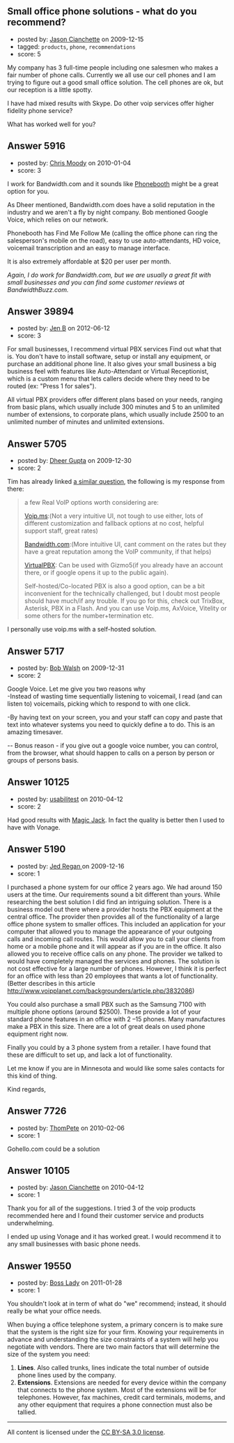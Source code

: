 ## Small office phone solutions - what do you recommend?

- posted by: [Jason Cianchette](https://stackexchange.com/users/-1/277-jason-cianchette) on 2009-12-15
- tagged: `products`, `phone`, `recommendations`
- score: 5

My company has 3 full-time people including one salesmen who makes a fair number of phone calls. Currently we all use our cell phones and I am trying to figure out a good small office solution.  The cell phones are ok, but our reception is a little spotty.

I have had mixed results with Skype.  Do other voip services offer higher fidelity phone service?

What has worked well for you?


## Answer 5916

- posted by: [Chris Moody](https://stackexchange.com/users/-1/2135-chris-moody) on 2010-01-04
- score: 3

<p>I work for Bandwidth.com and it sounds like <a href="http://phonebooth.net" rel="nofollow">Phonebooth</a> might be a great option for you.</p>

<p>As Dheer mentioned, Bandwidth.com does have a solid reputation in the industry and we aren't a fly by night company.  Bob mentioned Google Voice, which relies on our network.</p>

<p>Phonebooth has Find Me Follow Me (calling the office phone can ring the salesperson's mobile on the road), easy to use auto-attendants, HD voice, voicemail transcription and an easy to manage interface.</p>

<p>It is also extremely affordable at $20 per user per month.</p>

<p><em>Again, I do work for Bandwidth.com, but we are usually a great fit with small businesses and you can find some customer reviews at BandwidthBuzz.com.</em></p>



## Answer 39894

- posted by: [Jen B](https://stackexchange.com/users/-1/18392-jen-b) on 2012-06-12
- score: 3

For small businesses, I recommend virtual PBX services Find out what that is.  You don't have to install software, setup or install any equipment, or purchase an additional phone line.  It also gives your small business a big business feel with features like Auto-Attendant or Virtual Receptionist, which is a custom menu that lets callers decide where they need to be routed (ex: "Press 1 for sales").  

All virtual PBX providers offer different plans based on your needs, ranging from basic plans, which usually include 300 minutes and 5 to an unlimited number of extensions, to corporate plans, which usually include 2500 to an unlimited number of minutes and unlimited extensions.  



## Answer 5705

- posted by: [Dheer Gupta](https://stackexchange.com/users/-1/2052-dheer-gupta) on 2009-12-30
- score: 2

<p>Tim has already linked <a href="http://answers.onstartups.com/questions/5077/good-hosted-voip-provider-other-than-ringcentral" rel="nofollow">a similar question</a>, the following is my response from there:</p>

<blockquote>
  <p>a few Real VoIP options worth
  considering are:</p>
  
  <p><a href="http://www.voip.ms/" rel="nofollow">Voip.ms</a>:(Not a very intuitive UI,
  not tough to use either, lots of
  different customization and fallback
  options at no cost, helpful support
  staff, great rates)</p>
  
  <p><a href="http://www.bandwidth.com/" rel="nofollow">Bandwidth.com</a>:(More intuitive UI,
  cant comment on the rates but they
  have a great reputation among the VoIP
  community, if that helps)</p>
  
  <p><a href="http://www.virtualpbx.com/" rel="nofollow">VirtualPBX</a>: Can be used with
  Gizmo5(if you already have an account
  there, or if google opens it up to the
  public again).</p>
  
  <p>Self-hosted/Co-located PBX is also a
  good option, can be a bit inconvenient
  for the technically challenged, but I
  doubt most people should have much/if
  any trouble. If you go for this, check
  out TrixBox, Asterisk, PBX in a Flash.
  And you can use Voip.ms, AxVoice,
  Vitelity or some others for the
  number+termination etc.</p>
</blockquote>

<p>I personally use voip.ms with a self-hosted solution.</p>



## Answer 5717

- posted by: [Bob Walsh](https://stackexchange.com/users/-1/346-bob-walsh) on 2009-12-31
- score: 2

Google Voice. Let me give you two reasons why  
-Instead of wasting time sequentially listening to voicemail, I read (and can listen to) voicemails, picking which to respond to with one click.

-By having text on your screen, you and your staff can copy and paste that text into whatever systems you need to quickly define a to do. This is an amazing timesaver.

--
Bonus reason - if you give out a google voice number, you can control, from the browser, what should happen to calls on a person by person or groups of persons basis.


## Answer 10125

- posted by: [usabilitest](https://stackexchange.com/users/-1/3024-usabilitest) on 2010-04-12
- score: 2

<p>Had good results with <a href="http://www.magicjack.com" rel="nofollow">Magic Jack</a>. In fact the quality is better then I used to have with Vonage. </p>



## Answer 5190

- posted by: [Jed Regan ](https://stackexchange.com/users/-1/1940-jed-regan) on 2009-12-16
- score: 1

I purchased a phone system for our office 2 years ago.  We had around 150 users at the time.  Our requirements sound a bit different than yours.  While researching the best solution I did find an intriguing solution.  There is a business model out there where a provider hosts the PBX equipment at the central office.  The provider then provides all of the functionality of a large office phone system to smaller offices.  This included an application for your computer that allowed you to manage the appearance of your outgoing calls and incoming call routes.  This would allow you to call your clients from home or a mobile phone and it will appear as if you are in the office.  It also allowed you to receive office calls on any phone. The provider we talked to would have completely managed the services and phones.  The solution is not cost effective for a large number of phones.  However, I think it is perfect for an office with less than 20 employees that wants a lot of functionality.   (Better describes in this article http://www.voipplanet.com/backgrounders/article.php/3832086)

You could also purchase a small PBX such as the Samsung 7100 with multiple phone options (around $2500). These provide a lot of your standard phone features in an office with 2 –15 phones.  Many manufactures make a PBX in this size. There are a lot of great deals on used phone equipment right now.  

Finally you could by a 3 phone system from a retailer.  I have found that these are difficult to set up, and lack a lot of functionality. 

Let me know if you are in Minnesota and would like some sales contacts for this kind of thing.  

Kind regards,
  



## Answer 7726

- posted by: [ThomPete](https://stackexchange.com/users/-1/1186-thompete) on 2010-02-06
- score: 1

Gohello.com could be a solution


## Answer 10105

- posted by: [Jason Cianchette](https://stackexchange.com/users/-1/277-jason-cianchette) on 2010-04-12
- score: 1

Thank you for all of the suggestions.  I tried 3 of the voip products recommended here and I found their customer service and products underwhelming.

I ended up using Vonage and it has worked great.  I would recommend it to any small businesses with basic phone needs.


## Answer 19550

- posted by: [Boss Lady](https://stackexchange.com/users/-1/6887-boss-lady) on 2011-01-28
- score: 1

You shouldn't look at in term of what do "we" recommend; instead, it should really be what your office needs. 

When buying a office telephone system, a primary concern is to make sure that the system is the right size for your firm. Knowing your requirements in advance and understanding the size constraints of a system will help you negotiate with vendors. There are two main factors that will determine the size of the system you need:

 1. **Lines**. Also called trunks, lines indicate the total number of outside phone lines used by the company.
 2. **Extensions**. Extensions are needed for every device within the company that connects to the phone system. Most of the extensions will be for telephones. However, fax machines, credit card terminals, modems, and any other equipment that requires a phone connection must also be tallied. 





---

All content is licensed under the [CC BY-SA 3.0 license](https://creativecommons.org/licenses/by-sa/3.0/).

